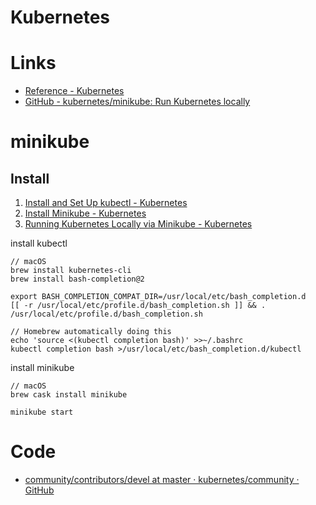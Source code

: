 # Kubernetes

# Links

* [Reference - Kubernetes](https://kubernetes.io/docs/reference/)
* [GitHub - kubernetes/minikube: Run Kubernetes locally](https://github.com/kubernetes/minikube)

# minikube

## Install

1. [Install and Set Up kubectl - Kubernetes](https://kubernetes.io/docs/tasks/tools/install-kubectl/)
1. [Install Minikube - Kubernetes](https://kubernetes.io/docs/tasks/tools/install-minikube/)
1. [Running Kubernetes Locally via Minikube - Kubernetes](https://kubernetes.io/docs/setup/minikube/)

install kubectl

```
// macOS
brew install kubernetes-cli
brew install bash-completion@2

export BASH_COMPLETION_COMPAT_DIR=/usr/local/etc/bash_completion.d
[[ -r /usr/local/etc/profile.d/bash_completion.sh ]] && . /usr/local/etc/profile.d/bash_completion.sh

// Homebrew automatically doing this
echo 'source <(kubectl completion bash)' >>~/.bashrc
kubectl completion bash >/usr/local/etc/bash_completion.d/kubectl
```

install minikube

```
// macOS
brew cask install minikube

minikube start
```

# Code

* [community/contributors/devel at master · kubernetes/community · GitHub](https://github.com/kubernetes/community/tree/master/contributors/devel#readme)


